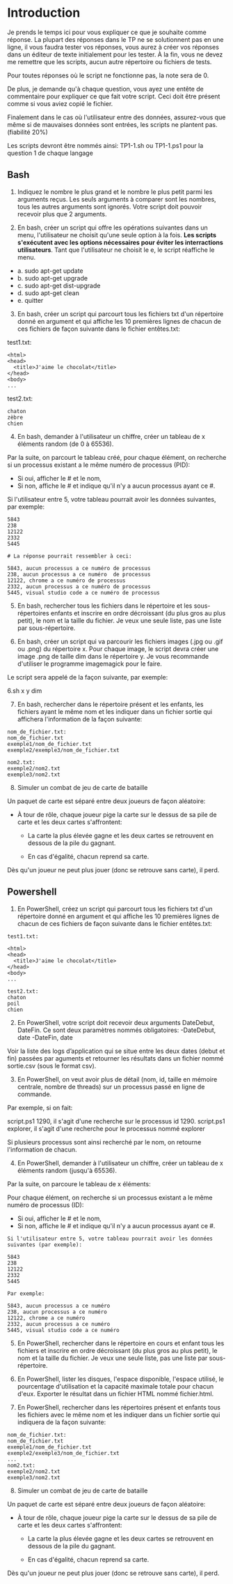 # Introduction

Je prends le temps ici pour vous expliquer ce que je souhaite comme réponse. La plupart des réponses dans le TP ne se solutionnent pas en une ligne, il vous faudra tester vos réponses, vous aurez à créer vos réponses dans un éditeur de texte initialement pour les tester. À la fin, vous ne devez me remettre que les scripts, aucun autre répertoire ou fichiers de tests.

Pour toutes réponses où le script ne fonctionne pas, la note sera de 0.

De plus, je demande qu'à chaque question, vous ayez une entête de commentaire pour expliquer ce que fait votre script. Ceci doit être présent comme si vous aviez copié le fichier.

Finalement dans le cas où l'utilisateur entre des données, assurez-vous que même si de mauvaises données sont entrées, les scripts ne plantent pas. (fiabilité 20%)

Les scripts devront être nommés ainsi: TP1-1.sh ou TP1-1.ps1 pour la question 1 de chaque langage

## Bash

1.  Indiquez le nombre le plus grand et le nombre le plus petit parmi les arguments reçus. Les seuls arguments à comparer sont les nombres, tous les autres arguments sont ignorés. Votre script doit pouvoir recevoir plus que 2 arguments. 

1. En bash, créer un script qui offre les opérations suivantes dans un menu, l'utilisateur ne choisit qu'une seule option à la fois. **Les scripts s'exécutent avec les options nécessaires pour éviter les interractions utilisateurs**. Tant que l'utilisateur ne choisit le e, le script réaffiche le menu.

  - a. sudo apt-get update
  - b. sudo apt-get upgrade
  - c. sudo apt-get dist-upgrade
  - d. sudo apt-get clean
  - e. quitter
 
3. En bash, créer un script qui parcourt tous les fichiers txt d'un répertoire donné en argument et qui affiche les 10 premières lignes de chacun de ces fichiers de façon suivante dans le fichier entêtes.txt:

test1.txt:
```
<html>
<head>
  <title>J'aime le chocolat</title>
</head>
<body>
...
```
 
test2.txt:
```
chaton
zèbre
chien
```

4. En bash, demander à l'utilisateur un chiffre, créer un tableau de x éléments random (de 0 à 65536). 
 
Par la suite, on parcourt le tableau créé, pour chaque élément, on recherche si un processus existant a le même numéro de processus (PID):
- Si oui, afficher le # et le nom, 
- Si non, affiche le # et indique qu'il n'y a aucun processus ayant ce #.

Si l'utilisateur entre 5, votre tableau pourrait avoir les données suivantes, par exemple:

```
5843
238
12122
2332
5445

# La réponse pourrait ressembler à ceci:

5843, aucun processus a ce numéro de processus
238, aucun processus a ce numéro  de processus
12122, chrome a ce numéro de processus
2332, aucun processus a ce numéro de processus
5445, visual studio code a ce numéro de processus
```
 
5. En bash, rechercher tous les fichiers dans le répertoire et les sous-répertoires enfants  et inscrire en ordre décroissant (du plus gros au plus petit), le nom et la taille du fichier. Je veux une seule liste, pas une liste par sous-répertoire.

6. En bash, créer un script qui va parcourir les fichiers images (.jpg ou .gif ou .png) du répertoire x. Pour chaque image, le script devra créer une image .png de taille dim dans le répertoire y. Je vous recommande d'utiliser le programme imagemagick pour le faire.

Le script sera appelé de la façon suivante, par exemple: 

6.sh x y dim
 
7. En bash, rechercher dans le répertoire présent et les enfants, les fichiers ayant le même nom et les indiquer dans un fichier sortie qui affichera l'information de la façon suivante:

```
nom_de_fichier.txt:
nom_de_fichier.txt
exemple1/nom_de_fichier.txt
exemple2/exemple3/nom_de_fichier.txt

nom2.txt:
exemple2/nom2.txt
exemple3/nom2.txt
```
 
8. Simuler un combat de jeu de carte de bataille

Un paquet de carte est séparé entre deux joueurs de façon aléatoire:
  
- À tour de rôle, chaque joueur pige la carte sur le dessus de sa pile de carte et les deux cartes s'affrontent:

  - La carte la plus élevée gagne et les deux cartes se 
  retrouvent en dessous de la pile du gagnant.

  - En cas d'égalité, chacun reprend sa carte.

Dès qu'un joueur ne peut plus jouer (donc se retrouve sans carte), il perd.

 ## Powershell

 1. En PowerShell, créez un script qui parcourt tous les fichiers txt d'un répertoire donné en argument et qui affiche les 10 premières lignes de chacun de ces fichiers de façon suivante dans le fichier entêtes.txt:

```
test1.txt:

<html>
<head>
  <title>J'aime le chocolat</title>
</head>
<body>
...
 
test2.txt:
chaton
poil
chien
```

2. En PowerShell, votre script doit recevoir deux arguments DateDebut, DateFin. Ce sont deux paramètres nommés obligatoires:
-DateDebut, date
-DateFin, date 
 
Voir la liste des logs d’application qui se situe entre les deux dates (debut et fin) passées par aguments et retourner les résultats dans un fichier nommé sortie.csv (sous le format csv).

3. En PowerShell, on veut avoir plus de détail (nom, id, taille en mémoire centrale, nombre de threads) sur un processus passé en ligne de commande.
 
Par exemple, si on fait:
 
script.ps1 1290, il s'agit d'une recherche sur le processus id 1290.
script.ps1 explorer, il s'agit d'une recherche pour le processus nommé explorer
 
Si plusieurs processus sont ainsi recherché par le nom, on retourne l'information de chacun.

4. En PowerShell, demander à l'utilisateur un chiffre, créer un tableau de x éléments random (jusqu'à 65536). 
 
Par la suite, on parcoure le tableau de x éléments:
 
Pour chaque élément, on recherche si un processus existant a le même numéro de processus (ID):
 - Si oui, afficher le # et le nom, 
 - Si non, affiche le # et indique qu'il n'y a aucun processus ayant ce #.

```
Si l'utilisateur entre 5, votre tableau pourrait avoir les données suivantes (par exemple):

5843
238
12122
2332
5445

Par exemple:

5843, aucun processus a ce numéro
238, aucun processus a ce numéro
12122, chrome a ce numéro
2332, aucun processus a ce numéro
5445, visual studio code a ce numéro
```

5. En PowerShell, rechercher dans le répertoire en cours et enfant tous les fichiers et inscrire en ordre décroissant (du plus gros au plus petit), le nom et la taille du fichier. Je veux une seule liste, pas une liste par sous-répertoire.

6. En PowerShell, lister les disques, l'espace disponible, l'espace utilisé, le pourcentage d'utilisation et la capacité maximale totale pour chacun d'eux. Exporter le résultat dans un fichier HTML nommé fichier.html.

7. En PowerShell, rechercher dans les répertoires présent et enfants tous les fichiers avec le même nom et les indiquer dans un fichier sortie qui indiquera de la façon suivante:
 
```
nom_de_fichier.txt:
nom_de_fichier.txt
exemple1/nom_de_fichier.txt
exemple2/exemple3/nom_de_fichier.txt
...
nom2.txt:
exemple2/nom2.txt
exemple3/nom2.txt
```

8. Simuler un combat de jeu de carte de bataille

Un paquet de carte est séparé entre deux joueurs de façon aléatoire:
  
- À tour de rôle, chaque joueur pige la carte sur le dessus de sa pile de carte et les deux cartes s'affrontent:

  - La carte la plus élevée gagne et les deux cartes se 
  retrouvent en dessous de la pile du gagnant.

  - En cas d'égalité, chacun reprend sa carte.

Dès qu'un joueur ne peut plus jouer (donc se retrouve sans carte), il perd.
 
